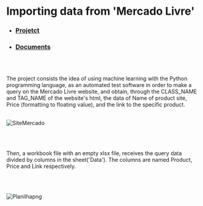<h1>Importing data from 'Mercado Livre'</h1>



-  ### <a href="https://github.com/PedroAtemRibeiro/DataImportMercadoLivre/blob/main/md/Projeto.md"> Projetct </a>

-  ### <a href="https://github.com/PedroAtemRibeiro/DataImportMercadoLivre/blob/main/md/Documentos.md"> Documents </a>

  <br>
  <br>
  
 
The project consists the idea of using machine learning with the Python programming language, as an automated test software in order to make a query on the Mercado Livre website, and obtain, through the CLASS_NAME and TAG_NAME of the website's html, the data of Name of product site, Price (formatting to floating value),
and the link to the specific product.
  <br>
  <br>
 
![SiteMercado](https://user-images.githubusercontent.com/114637779/218005506-658a84a5-9e65-48e4-88e1-482094ee1637.png)


 

  <br><br>
  
Then, a workbook file with an empty xlsx file, receives the query data divided by columns in the sheet('Data'). The columns are named Product, Price and Link respectively.
 

    
  <br><br>  
    
    
![Planilhapng](https://user-images.githubusercontent.com/114637779/218006478-12fca5d0-b487-45df-878a-e0ab65fe30c3.png)


  
